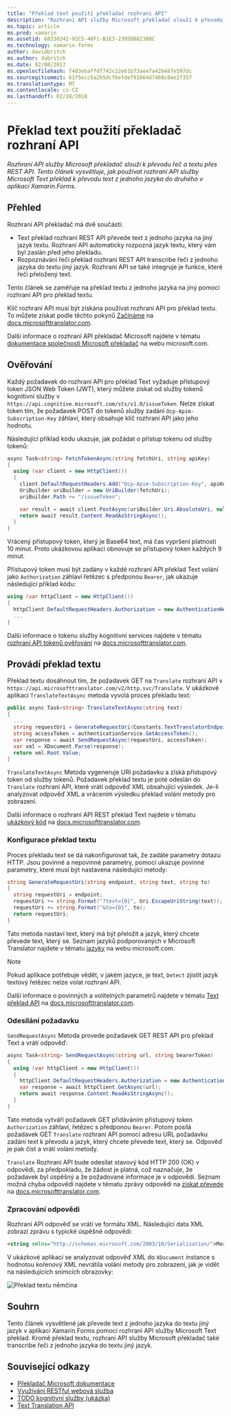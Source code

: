 ```yaml
---
title: "Překlad text použití překladač rozhraní API"
description: "Rozhraní API služby Microsoft překladač slouží k převodu řeč a textu přes REST API. Tento článek vysvětluje, jak používat rozhraní API služby Microsoft Text překlad k převodu text z jednoho jazyka do druhého v aplikaci Xamarin.Forms."
ms.topic: article
ms.prod: xamarin
ms.assetid: 68330242-92C5-46F1-B1E3-2395D8823B0C
ms.technology: xamarin-forms
author: davidbritch
ms.author: dabritch
ms.date: 02/08/2017
ms.openlocfilehash: f403ebaffdf742c22e61b73aee7a42648fe597dc
ms.sourcegitcommit: 61f5ecc5a2b5dcfbefdef91664d7460c0ee2f357
ms.translationtype: MT
ms.contentlocale: cs-CZ
ms.lasthandoff: 02/28/2018
---
```

# <a name="text-translation-using-the-translator-api"></a>Překlad text použití překladač rozhraní API

_Rozhraní API služby Microsoft překladač slouží k převodu řeč a textu přes REST API. Tento článek vysvětluje, jak používat rozhraní API služby Microsoft Text překlad k převodu text z jednoho jazyka do druhého v aplikaci Xamarin.Forms._

## <a name="overview"></a>Přehled

Rozhraní API překladač má dvě součásti:

- Text překlad rozhraní REST API převede text z jednoho jazyka na jiný jazyk textu. Rozhraní API automaticky rozpozná jazyk textu, který vám byl zaslán před jeho překladu.
- Rozpoznávání řeči překlad rozhraní REST API transcribe řeči z jednoho jazyka do textu jiný jazyk. Rozhraní API se také integruje je funkce, které řeči přeložený text.

Tento článek se zaměřuje na překlad textu z jednoho jazyka na jiný pomocí rozhraní API pro překlad textu.

Klíč rozhraní API musí být získána používat rozhraní API pro překlad textu. To můžete získat podle těchto pokynů [Začínáme](http://docs.microsofttranslator.com/text-translate.html) na [docs.microsofttranslator.com](http://docs.microsofttranslator.com/).

Další informace o rozhraní API překladač Microsoft najdete v tématu [dokumentace společnosti Microsoft překladač](https://www.microsoft.com/cognitive-services/translator-api/documentation/TranslatorInfo/overview) na webu microsoft.com.

## <a name="authentication"></a>Ověřování

Každý požadavek do rozhraní API pro překlad Text vyžaduje přístupový token JSON Web Token (JWT), který můžete získat od služby tokenů kognitivní služby v `https://api.cognitive.microsoft.com/sts/v1.0/issueToken`. Nelze získat token tím, že požadavek POST do tokenů služby zadání `Ocp-Apim-Subscription-Key` záhlaví, který obsahuje klíč rozhraní API jako jeho hodnotu.

Následující příklad kódu ukazuje, jak požádat o přístup tokenu od služby tokenů:

```csharp
async Task<string> FetchTokenAsync(string fetchUri, string apiKey)
{
  using (var client = new HttpClient())
  {
    client.DefaultRequestHeaders.Add("Ocp-Apim-Subscription-Key", apiKey);
    UriBuilder uriBuilder = new UriBuilder(fetchUri);
    uriBuilder.Path += "/issueToken";

    var result = await client.PostAsync(uriBuilder.Uri.AbsoluteUri, null);
    return await result.Content.ReadAsStringAsync();
  }
}
```

Vrácený přístupový token, který je Base64 text, má čas vypršení platnosti 10 minut. Proto ukázkovou aplikaci obnovuje se přístupový token každých 9 minut.

Přístupový token musí být zadány v každé rozhraní API překlad Text volání jako `Authorization` záhlaví řetězec s předponou `Bearer`, jak ukazuje následující příklad kódu:

```csharp
using (var httpClient = new HttpClient())
{
  httpClient.DefaultRequestHeaders.Authorization = new AuthenticationHeaderValue("Bearer", bearerToken);
  ...
}  
```

Další informace o tokenu služby kognitivní services najdete v tématu [rozhraní API tokenů ověřování](http://docs.microsofttranslator.com/oauth-token.html) na [docs.microsofttranslator.com](http://docs.microsofttranslator.com/).

## <a name="performing-text-translation"></a>Provádí překlad textu

Překlad textu dosáhnout tím, že požadavek GET na `Translate` rozhraní API v `https://api.microsofttranslator.com/v2/http.svc/Translate`. V ukázkové aplikaci `TranslateTextAsync` metoda vyvolá proces překladu text:

```csharp
public async Task<string> TranslateTextAsync(string text)
{
  ...
  string requestUri = GenerateRequestUri(Constants.TextTranslatorEndpoint, text, "en", "de");
  string accessToken = authenticationService.GetAccessToken();
  var response = await SendRequestAsync(requestUri, accessToken);
  var xml = XDocument.Parse(response);
  return xml.Root.Value;
}
```

`TranslateTextAsync` Metoda vygeneruje URI požadavku a získá přístupový token od služby tokenů. Požadavek překlad textu je poté odeslán do `Translate` rozhraní API, které vrátí odpověď XML obsahující výsledek. Je-li analyzovat odpověď XML a vrácením výsledku překlad volání metody pro zobrazení.

Další informace o rozhraní API REST překlad Text najdete v tématu [ukázkový kód](http://docs.microsofttranslator.com/text-translate.html#/default) na [docs.microsofttranslator.com](http://docs.microsofttranslator.com/).

### <a name="configuring-text-translation"></a>Konfigurace překlad textu

Proces překladu text se dá nakonfigurovat tak, že zadáte parametry dotazu HTTP. Jsou povinné a nepovinné parametry, pomocí ukazuje povinné parametry, které musí být nastavena následující metody:

```csharp
string GenerateRequestUri(string endpoint, string text, string to)
{
  string requestUri = endpoint;
  requestUri += string.Format("?text={0}", Uri.EscapeUriString(text));
  requestUri += string.Format("&to={0}", to);
  return requestUri;
}
```

Tato metoda nastaví text, který má být přeložit a jazyk, který chcete převede text, který se. Seznam jazyků podporovaných v Microsoft Translator najdete v tématu [jazyky](https://www.microsoft.com/translator/languages.aspx) na webu microsoft.com.

> [!NOTE]
> Pokud aplikace potřebuje vědět, v jakém jazyce, je text, `Detect` zjistit jazyk textový řetězec nelze volat rozhraní API.

Další informace o povinných a volitelných parametrů najdete v tématu [Text překlad API](http://docs.microsofttranslator.com/text-translate.html#!/default/get_Translate) na [docs.microsofttranslator.com](http://docs.microsofttranslator.com/).

### <a name="sending-the-request"></a>Odesílání požadavku

`SendRequestAsync` Metoda provede požadavek GET REST API pro překlad Text a vrátí odpověď:

```csharp
async Task<string> SendRequestAsync(string url, string bearerToken)
{
  using (var httpClient = new HttpClient())
  {
    httpClient.DefaultRequestHeaders.Authorization = new AuthenticationHeaderValue("Bearer", bearerToken);
    var response = await httpClient.GetAsync(url);
    return await response.Content.ReadAsStringAsync();
  }
}
```

Tato metoda vytváří požadavek GET přidáváním přístupový token `Authorization` záhlaví, řetězec s předponou `Bearer`. Potom posílá požadavek GET `Translate` rozhraní API pomocí adresu URL požadavku zadání text k převodu a jazyk, který chcete převede text, který se. Odpověď je pak číst a vrátí volání metody.

`Translate` Rozhraní API bude odesílat stavový kód HTTP 200 (OK) v odpovědi, za předpokladu, že žádost je platná, což naznačuje, že požadavek byl úspěšný a že požadované informace je v odpovědi. Seznam možná chyba odpovědí najdete v tématu zprávy odpovědi na [získat převede](http://docs.microsofttranslator.com/text-translate.html#!/default/get_Translate) na [docs.microsofttranslator.com](http://docs.microsofttranslator.com/).

### <a name="processing-the-response"></a>Zpracování odpovědi

Rozhraní API odpověď se vrátí ve formátu XML. Následující data XML zobrazí zprávu s typické úspěšné odpovědi:

```xml
<string xmlns="http://schemas.microsoft.com/2003/10/Serialization/">Morgen kaufen gehen ein</string>
```

V ukázkové aplikaci se analyzovat odpověď XML do `XDocument` instance s hodnotou kořenový XML nevrátila volání metody pro zobrazení, jak je vidět na následujících snímcích obrazovky:

![](text-translation-images/text-translation.png "Překlad textu němčina")

## <a name="summary"></a>Souhrn

Tento článek vysvětlené jak převede text z jednoho jazyka do textu jiný jazyk v aplikaci Xamarin.Forms pomocí rozhraní API služby Microsoft Text překlad. Kromě překlad textu, rozhraní API služby Microsoft překladač také transcribe řeči z jednoho jazyka do textu jiný jazyk.



## <a name="related-links"></a>Související odkazy

- [Překladač Microsoft dokumentace](https://www.microsoft.com/cognitive-services/translator-api/documentation/TranslatorInfo/overview)
- [Využívání RESTful webová služba](~/xamarin-forms/data-cloud/consuming/rest.md)
- [TODO kognitivní služby (ukázka)](https://developer.xamarin.com/samples/xamarin-forms/WebServices/TodoCognitiveServices/)
- [Text Translation API](http://docs.microsofttranslator.com/text-translate.html)
